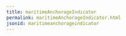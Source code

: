 ```yaml
---
title: maritimeAnchorageIndicator
permalink: maritimeAnchorageIndicator.html
jsonid: maritimeanchorageindicator
---
```

